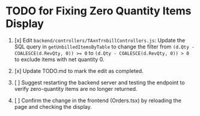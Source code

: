 # TODO for Fixing Zero Quantity Items Display

1. [x] Edit `backend/controllers/TAxnTrnbillControllers.js`: Update the SQL query in `getUnbilledItemsByTable` to change the filter from `(d.Qty - COALESCE(d.RevQty, 0)) >= 0` to `(d.Qty - COALESCE(d.RevQty, 0)) > 0` to exclude items with net quantity 0.

2. [x] Update TODO.md to mark the edit as completed.

3. [ ] Suggest restarting the backend server and testing the endpoint to verify zero-quantity items are no longer returned.

4. [ ] Confirm the change in the frontend (Orders.tsx) by reloading the page and checking the display.
